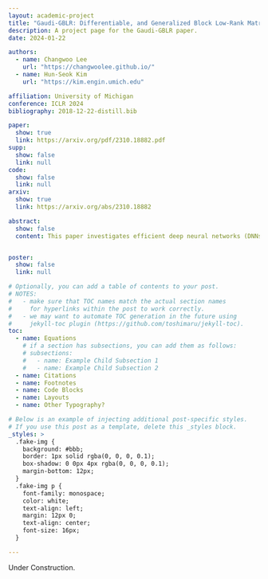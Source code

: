 ```yaml
---
layout: academic-project 
title: "Gaudi-GBLR: Differentiable, and Generalized Block Low-Rank Matrix Format for Efficient DNNs"
description: A project page for the Gaudi-GBLR paper.
date: 2024-01-22

authors:
  - name: Changwoo Lee
    url: "https://changwoolee.github.io/"
  - name: Hun-Seok Kim 
    url: "https://kim.engin.umich.edu"

affiliation: University of Michigan 
conference: ICLR 2024
bibliography: 2018-12-22-distill.bib

paper:
  show: true
  link: https://arxiv.org/pdf/2310.18882.pdf
supp:
  show: false
  link: null
code:
  show: false
  link: null
arxiv:
  show: true
  link: https://arxiv.org/abs/2310.18882 

abstract: 
  show: false
  content: This paper investigates efficient deep neural networks (DNNs) to replace dense unstructured weight matrices with structured ones that possess desired properties. The challenge arises because the optimal weight matrix structure in popular neural network models is obscure in most cases and may vary from layer to layer even in the same network. Prior structured matrices proposed for efficient DNNs were mostly hand-crafted without a generalized framework to systematically learn them. To address this issue, we propose a generalized and differentiable framework to learn efficient structures of weight matrices by gradient descent. We first define a new class of structured matrices that covers a wide range of structured matrices in the literature by adjusting the structural parameters. Then, the frequency-domain differentiable parameterization scheme based on the Gaussian-Dirichlet kernel is adopted to learn the structural parameters by proximal gradient descent. Finally, we introduce an effective initialization method for the proposed scheme. Our method learns efficient DNNs with structured matrices, achieving lower complexity and/or higher performance than prior approaches that employ low-rank, block-sparse, or block-low-rank matrices.


poster:
  show: false
  link: null

# Optionally, you can add a table of contents to your post.
# NOTES:
#   - make sure that TOC names match the actual section names
#     for hyperlinks within the post to work correctly.
#   - we may want to automate TOC generation in the future using
#     jekyll-toc plugin (https://github.com/toshimaru/jekyll-toc).
toc:
  - name: Equations
    # if a section has subsections, you can add them as follows:
    # subsections:
    #   - name: Example Child Subsection 1
    #   - name: Example Child Subsection 2
  - name: Citations
  - name: Footnotes
  - name: Code Blocks
  - name: Layouts
  - name: Other Typography?

# Below is an example of injecting additional post-specific styles.
# If you use this post as a template, delete this _styles block.
_styles: >
  .fake-img {
    background: #bbb;
    border: 1px solid rgba(0, 0, 0, 0.1);
    box-shadow: 0 0px 4px rgba(0, 0, 0, 0.1);
    margin-bottom: 12px;
  }
  .fake-img p {
    font-family: monospace;
    color: white;
    text-align: left;
    margin: 12px 0;
    text-align: center;
    font-size: 16px;
  }

---
```







Under Construction.
